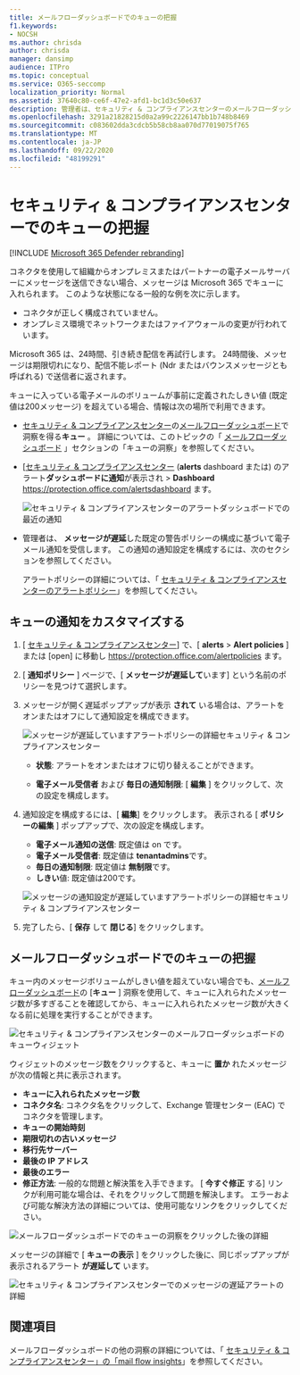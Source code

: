 ```yaml
---
title: メールフローダッシュボードでのキューの把握
f1.keywords:
- NOCSH
ms.author: chrisda
author: chrisda
manager: dansimp
audience: ITPro
ms.topic: conceptual
ms.service: O365-seccomp
localization_priority: Normal
ms.assetid: 37640c80-ce6f-47e2-afd1-bc1d3c50e637
description: 管理者は、セキュリティ & コンプライアンスセンターのメールフローダッシュボードにあるキューウィジェットを使用して、送信コネクタを介して社内組織またはパートナー組織への失敗したメールフローを監視する方法を学習できます。
ms.openlocfilehash: 3291a21828215d0a2a99c2226147bb1b748b8469
ms.sourcegitcommit: c083602dda3cdcb5b58cb8aa070d77019075f765
ms.translationtype: MT
ms.contentlocale: ja-JP
ms.lasthandoff: 09/22/2020
ms.locfileid: "48199291"
---
```

# <a name="queues-insight-in-the-security--compliance-center"></a>セキュリティ & コンプライアンスセンターでのキューの把握

[!INCLUDE [Microsoft 365 Defender rebranding](../includes/microsoft-defender-for-office.md)]


コネクタを使用して組織からオンプレミスまたはパートナーの電子メールサーバーにメッセージを送信できない場合、メッセージは Microsoft 365 でキューに入れられます。 このような状態になる一般的な例を次に示します。

- コネクタが正しく構成されていません。
- オンプレミス環境でネットワークまたはファイアウォールの変更が行われています。

Microsoft 365 は、24時間、引き続き配信を再試行します。 24時間後、メッセージは期限切れになり、配信不能レポート (Ndr またはバウンスメッセージとも呼ばれる) で送信者に返されます。

キューに入っている電子メールのボリュームが事前に定義されたしきい値 (既定値は200メッセージ) を超えている場合、情報は次の場所で利用できます。

- [セキュリティ & コンプライアンスセンター](https://protection.office.com)の[メールフローダッシュボード](mail-flow-insights-v2.md)で洞察を得る**キュー** 。 詳細については、このトピックの「 [メールフローダッシュボード](#queues-insight-in-the-mail-flow-dashboard) 」セクションの「キューの洞察」を参照してください。
  
- [[セキュリティ & コンプライアンスセンター](https://protection.office.com) (**alerts** dashboard または) のアラート**ダッシュボードに通知**が表示され \> **Dashboard** <https://protection.office.com/alertsdashboard> ます。

  ![セキュリティ & コンプライアンスセンターのアラートダッシュボードでの最近の通知](../../media/mfi-queued-messages-alert.png)

- 管理者は、 **メッセージが遅延**した既定の警告ポリシーの構成に基づいて電子メール通知を受信します。 この通知の通知設定を構成するには、次のセクションを参照してください。

  アラートポリシーの詳細については、「 [セキュリティ & コンプライアンスセンターのアラートポリシー](../../compliance/alert-policies.md)」を参照してください。

## <a name="customize-queue-alerts"></a>キューの通知をカスタマイズする

1. [ [セキュリティ & コンプライアンスセンター](https://protection.office.com)] で、[ **alerts** \> **Alert policies** ] または [open] に移動し <https://protection.office.com/alertpolicies> ます。

2. [ **通知ポリシー** ] ページで、[ **メッセージが遅延して**います] という名前のポリシーを見つけて選択します。

3. メッセージが開く遅延ポップアップが表示 **されて** いる場合は、アラートをオンまたはオフにして通知設定を構成できます。

   ![メッセージが遅延していますアラートポリシーの詳細セキュリティ & コンプライアンスセンター](../../media/mfi-queued-messages-alert-policy.png)

   - **状態**: アラートをオンまたはオフに切り替えることができます。

   - **電子メール受信者** および **毎日の通知制限**: [ **編集** ] をクリックして、次の設定を構成します。

4. 通知設定を構成するには、[ **編集**] をクリックします。 表示される [ **ポリシーの編集** ] ポップアップで、次の設定を構成します。

   - **電子メール通知の送信**: 既定値は on です。
   - **電子メール受信者**: 既定値は **tenantadmins**です。
   - **毎日の通知制限**: 既定値は **無制限**です。
   - **しきい**値: 既定値は200です。

   ![メッセージの通知設定が遅延していますアラートポリシーの詳細セキュリティ & コンプライアンスセンター](../../media/mfi-queued-messages-alert-policy-notification-settings.png)

5. 完了したら、[ **保存** して **閉じる**] をクリックします。

## <a name="queues-insight-in-the-mail-flow-dashboard"></a>メールフローダッシュボードでのキューの把握

キュー内のメッセージボリュームがしきい値を超えていない場合でも、[メールフローダッシュボード](mail-flow-insights-v2.md)の [**キュー** ] 洞察を使用して、キューに入れられたメッセージ数が多すぎることを確認してから、キューに入れられたメッセージ数が大きくなる前に処理を実行することができます。

![セキュリティ & コンプライアンスセンターのメールフローダッシュボードのキューウィジェット](../../media/mfi-queues-widget.png)

ウィジェットのメッセージ数をクリックすると、キューに **置か** れたメッセージが次の情報と共に表示されます。

- **キューに入れられたメッセージ数**
- **コネクタ名**: コネクタ名をクリックして、Exchange 管理センター (EAC) でコネクタを管理します。
- **キューの開始時刻**
- **期限切れの古いメッセージ**
- **移行先サーバー**
- **最後の IP アドレス**
- **最後のエラー**
- **修正方法**: 一般的な問題と解決策を入手できます。 [ **今すぐ修正** する] リンクが利用可能な場合は、それをクリックして問題を解決します。 エラーおよび可能な解決方法の詳細については、使用可能なリンクをクリックしてください。

![メールフローダッシュボードでのキューの洞察をクリックした後の詳細](../../media/mfi-queues-details.png)

メッセージの詳細で [ **キューの表示** ] をクリックした後に、同じポップアップが表示されるアラート **が遅延して** います。

![セキュリティ & コンプライアンスセンターでのメッセージの遅延アラートの詳細](../../media/mfi-queued-messages-alert-details.png)

## <a name="see-also"></a>関連項目

メールフローダッシュボードの他の洞察の詳細については、「 [セキュリティ & コンプライアンスセンター」の「mail flow insights](mail-flow-insights-v2.md)」を参照してください。
